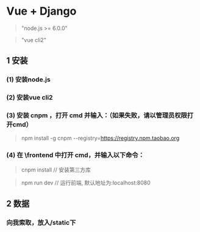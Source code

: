 # Vue + Django
> "node.js >= 6.0.0" 

> "vue cli2"

## 1 安装
### (1) 安装node.js
### (2) 安装vue cli2
### (3) 安装 cnpm ，打开 cmd 并输入：（如果失败，请以管理员权限打开cmd）
> npm install -g cnpm --registry=https://registry.npm.taobao.org
### (4) 在 \frontend 中打开 cmd，并输入以下命令：
> cnpm install  // 安装第三方库 

> npm run dev  // 运行前端, 默认地址为:localhost:8080
## 2 数据
### 向我索取，放入/static下
